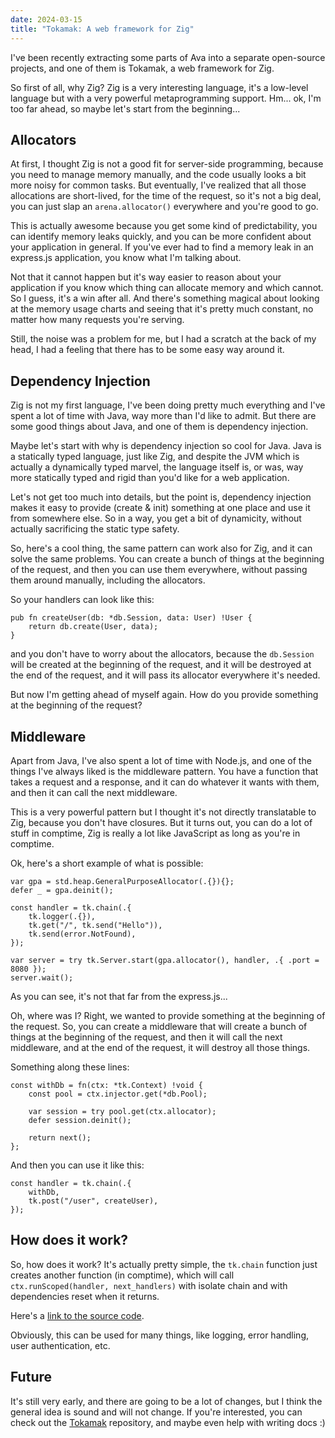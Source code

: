 ```yaml
---
date: 2024-03-15
title: "Tokamak: A web framework for Zig"
---
```


I've been recently extracting some parts of Ava into a separate open-source
projects, and one of them is Tokamak, a web framework for Zig.

So first of all, why Zig? Zig is a very interesting language, it's a low-level
language but with a very powerful metaprogramming support. Hm... ok, I'm too far
ahead, so maybe let's start from the beginning...

## Allocators

At first, I thought Zig is not a good fit for server-side programming, because
you need to manage memory manually, and the code usually looks a bit more noisy
for common tasks. But eventually, I've realized that all those allocations are
short-lived, for the time of the request, so it's not a big deal, you can just
slap an `arena.allocator()` everywhere and you're good to go.

This is actually awesome because you get some kind of predictability, you can
identify memory leaks quickly, and you can be more confident about your
application in general. If you've ever had to find a memory leak in an
express.js application, you know what I'm talking about.

Not that it cannot happen but it's way easier to reason about your application
if you know which thing can allocate memory and which cannot. So I guess, it's a
win after all. And there's something magical about looking at the memory usage
charts and seeing that it's pretty much constant, no matter how many requests
you're serving.

Still, the noise was a problem for me, but I had a scratch at the back of my
head, I had a feeling that there has to be some easy way around it.

## Dependency Injection

Zig is not my first language, I've been doing pretty much everything and I've
spent a lot of time with Java, way more than I'd like to admit. But there are
some good things about Java, and one of them is dependency injection.

Maybe let's start with why is dependency injection so cool for Java. Java is a
statically typed language, just like Zig, and despite the JVM which is actually
a dynamically typed marvel, the language itself is, or was, way more statically
typed and rigid than you'd like for a web application.

Let's not get too much into details, but the point is, dependency injection
makes it easy to provide (create & init) something at one place and use it from
somewhere else. So in a way, you get a bit of dynamicity, without actually
sacrificing the static type safety.

So, here's a cool thing, the same pattern can work also for Zig, and it can
solve the same problems. You can create a bunch of things at the beginning of
the request, and then you can use them everywhere, without passing them around
manually, including the allocators.

So your handlers can look like this:

```zig
pub fn createUser(db: *db.Session, data: User) !User {
    return db.create(User, data);
}
```

and you don't have to worry about the allocators, because the `db.Session` will
be created at the beginning of the request, and it will be destroyed at the end
of the request, and it will pass its allocator everywhere it's needed.

But now I'm getting ahead of myself again. How do you provide something at the
beginning of the request?

## Middleware

Apart from Java, I've also spent a lot of time with Node.js, and one of the
things I've always liked is the middleware pattern. You have a function that
takes a request and a response, and it can do whatever it wants with them, and
then it can call the next middleware.

This is a very powerful pattern but I thought it's not directly translatable to
Zig, because you don't have closures. But it turns out, you can do a lot of
stuff in comptime, Zig is really a lot like JavaScript as long as you're in
comptime.

Ok, here's a short example of what is possible:

```zig
var gpa = std.heap.GeneralPurposeAllocator(.{}){};
defer _ = gpa.deinit();

const handler = tk.chain(.{
    tk.logger(.{}),
    tk.get("/", tk.send("Hello")),
    tk.send(error.NotFound),
});

var server = try tk.Server.start(gpa.allocator(), handler, .{ .port = 8080 });
server.wait();
```

As you can see, it's not that far from the express.js...

Oh, where was I? Right, we wanted to provide something at the beginning of the
request. So, you can create a middleware that will create a bunch of things at
the beginning of the request, and then it will call the next middleware, and at
the end of the request, it will destroy all those things.

Something along these lines:

```zig
const withDb = fn(ctx: *tk.Context) !void {
    const pool = ctx.injector.get(*db.Pool);

    var session = try pool.get(ctx.allocator);
    defer session.deinit();

    return next();
};
```

And then you can use it like this:

```zig
const handler = tk.chain(.{
    withDb,
    tk.post("/user", createUser),
});
```

## How does it work?

So, how does it work? It's actually pretty simple, the `tk.chain` function
just creates another function (in comptime), which will call
`ctx.runScoped(handler, next_handlers)` with isolate chain and with dependencies
reset when it returns.

Here's a [link to the source code](https://github.com/cztomsik/tokamak/blob/c838269d4e73282f6f8fac28ff4880643c94a19d/src/middleware.zig#L16).

Obviously, this can be used for many things, like logging, error handling,
user authentication, etc.

## Future

It's still very early, and there are going to be a lot of changes, but I think
the general idea is sound and will not change. If you're interested, you can
check out the [Tokamak](https://github.com/cztomsik/tokamak) repository, and
maybe even help with writing docs :)
